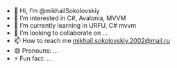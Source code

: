 - 👋 Hi, I’m @mikhailSokolovskiy
- 👀 I’m interested in C#, Avalonia, MVVM
- 🌱 I’m currently learning in URFU, C# mvvm
- 💞️ I’m looking to collaborate on ...
- 📫 How to reach me mikhail.sokolovskiy.2002@mail.ru
- 😄 Pronouns: ...
- ⚡ Fun fact: ...

<!---
mikhailSokolovskiy/mikhailSokolovskiy is a ✨ special ✨ repository because its `README.md` (this file) appears on your GitHub profile.
You can click the Preview link to take a look at your changes.
--->
